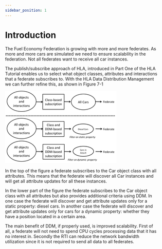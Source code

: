 ```yaml
---
sidebar_position: 1
---
```


# Introduction

The Fuel Economy Federation is growing with more and more federates. As more and more cars are simulated we need to ensure scalability in the federation. Not all federates want to receive all car instances. 

The publish/subscribe approach of HLA, introduced in Part One of the HLA Tutorial enables us to select what object classes, attributes and interactions that a federate subscribes to. With the HLA Data Distribution Management we can further refine this, as shown in Figure 7-1

![1-subscribe-with-ddm.png](img%2F1-subscribe-with-ddm.png)

In the top of the figure a federate subscribes to the Car object class with all attributes. This means that the federate will discover all Car instances and will get all attribute updates for all these instances.

In the lower part of the figure the federate subscribes to the Car object class with all attributes but also provides additional criteria using DDM. In one case the federate will discover and get attribute updates only for a static property: diesel cars. In another case the federate will discover and get attribute updates only for cars for a dynamic property: whether they have a position located in a certain area.

The main benefit of DDM, if properly used, is improved scalability. First of all, a federate will not need to spend CPU cycles processing data that it has no interest in. Secondly the RTI can reduce the network bandwidth utilization since it is not required to send all data to all federates. 
